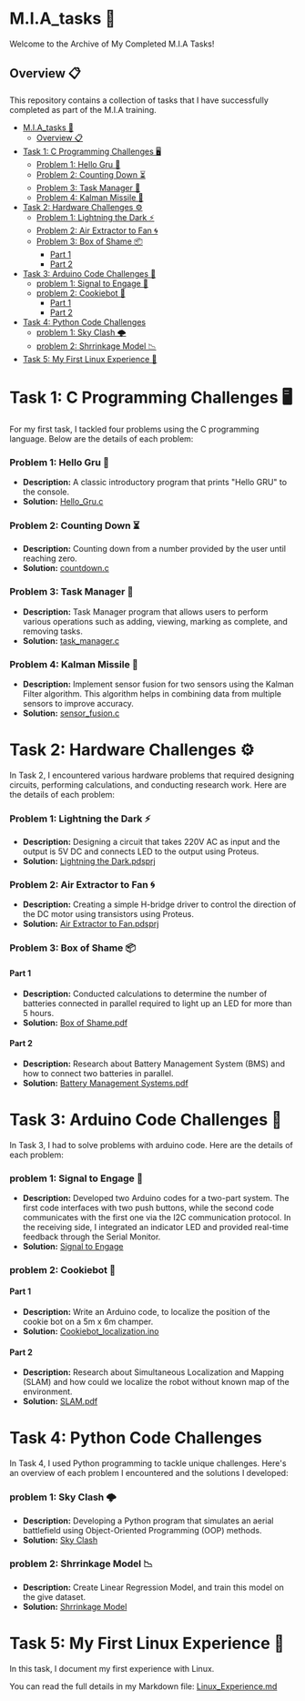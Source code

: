 # M.I.A_tasks 🚀
Welcome to the Archive of My Completed M.I.A Tasks!
## Overview 📋
This repository contains a collection of tasks that I have successfully completed as part of the M.I.A training.
- [M.I.A\_tasks 🚀](#mia_tasks-)
  - [Overview 📋](#overview-)
- [Task 1: C Programming Challenges 🖥️](#task-1-c-programming-challenges-️)
    - [Problem 1: Hello Gru 👋](#problem-1-hello-gru-)
    - [Problem 2: Counting Down ⏳](#problem-2-counting-down-)
    - [Problem 3: Task Manager 📅](#problem-3-task-manager-)
    - [Problem 4: Kalman Missile 🚀](#problem-4-kalman-missile-)
- [Task 2: Hardware Challenges ⚙️](#task-2-hardware-challenges-️)
    - [Problem 1: Lightning the Dark ⚡](#problem-1-lightning-the-dark-)
    - [Problem 2: Air Extractor to Fan 🌀](#problem-2-air-extractor-to-fan-)
    - [Problem 3: Box of Shame 📦](#problem-3-box-of-shame-)
      - [Part 1](#part-1)
      - [Part 2](#part-2)
- [Task 3: Arduino Code Challenges 🤖](#task-3-arduino-code-challenges-)
    - [problem 1: Signal to Engage 📨](#problem-1-signal-to-engage-)
    - [problem 2: Cookiebot 🍪](#problem-2-cookiebot-)
      - [Part 1](#part-1-1)
      - [Part 2](#part-2-1)
- [Task 4: Python Code Challenges](#task-4-python-code-challenges)
    - [problem 1: Sky Clash 🌩️](#problem-1-sky-clash-️)
    - [problem 2: Shrrinkage Model 📉](#problem-2-shrrinkage-model-)
- [Task 5: My First Linux Experience 🐧](#task-5-my-first-linux-experience-)

# Task 1: C Programming Challenges 🖥️
For my first task, I tackled four problems using the C programming language. Below are the details of each problem:
### Problem 1: Hello Gru 👋
- **Description:** A classic introductory program that prints "Hello GRU" to the console.
- **Solution:** [Hello_Gru.c](https://github.com/ZiadMohamedElsayed/M.I.A_tasks/blob/Task_1/Task%201/Hello_Gru.c)
### Problem 2: Counting Down ⏳
- **Description:** Counting down from a number provided by the user until reaching zero.
- **Solution:** [countdown.c](https://github.com/ZiadMohamedElsayed/M.I.A_tasks/blob/Task_1/Task%201/Counting_Down.c)
### Problem 3: Task Manager 📅
- **Description:** Task Manager program that allows users to perform various operations such as adding, viewing, marking as complete, and removing tasks.
- **Solution:** [task_manager.c](https://github.com/ZiadMohamedElsayed/M.I.A_tasks/blob/Task_1/Task%201/Task_Manager.c)
### Problem 4: Kalman Missile 🚀
- **Description:** Implement sensor fusion for two sensors using the Kalman Filter algorithm. This algorithm helps in combining data from multiple sensors to improve accuracy.
- **Solution:** [sensor_fusion.c](https://github.com/ZiadMohamedElsayed/M.I.A_tasks/blob/Task_1/Task%201/Kalman_Missile.c)

# Task 2: Hardware Challenges ⚙️
In Task 2, I encountered various hardware problems that required designing circuits, performing calculations, and conducting research work. Here are the details of each problem:
### Problem 1: Lightning the Dark ⚡
- **Description:** Designing a circuit that takes 220V AC as input and the output is 5V DC and connects LED to the output using Proteus.
- **Solution:** [Lightning the Dark.pdsprj](https://github.com/ZiadMohamedElsayed/M.I.A_tasks/blob/Task_2/Task_2/Task2_1/Lightning%20the%20Dark.pdsprj)

### Problem 2: Air Extractor to Fan 🌀
- **Description:** Creating a simple H-bridge driver to control the direction of the DC motor using transistors using Proteus.
- **Solution:** [Air Extractor to Fan.pdsprj](https://github.com/ZiadMohamedElsayed/M.I.A_tasks/blob/Task_2/Task_2/Task2_2/Air%20Extractor%20to%20Fan.pdsprj)

### Problem 3: Box of Shame 📦
#### Part 1
- **Description:** Conducted calculations to determine the number of batteries connected in parallel required to light up an LED for more than 5 hours.
- **Solution:** [Box of Shame.pdf](https://github.com/ZiadMohamedElsayed/M.I.A_tasks/blob/Task_2/Task_2/Task2_3/Box%20of%20Shame.pdf)
#### Part 2
- **Description:** Research about Battery Management System (BMS) and how to connect two batteries in parallel.
- **Solution:** [Battery Management Systems.pdf
](https://github.com/ZiadMohamedElsayed/M.I.A_tasks/blob/Task_2/Task_2/Task2_3/Battery%20Management%20Systems.pdf)

# Task 3: Arduino Code Challenges 🤖
In Task 3, I had to solve problems with arduino code. Here are the details of each problem:

### problem 1: Signal to Engage 📨
- **Description:** Developed two Arduino codes for a two-part system. The first code interfaces with two push buttons, while the second code communicates with the first one via the I2C communication protocol. In the receiving side, I integrated an indicator LED and provided real-time feedback through the Serial Monitor.
- **Solution:** [Signal to Engage](https://github.com/ZiadMohamedElsayed/M.I.A_tasks/tree/Task_3/Task3_1)
### problem 2: Cookiebot 🍪
#### Part 1
- **Description:** Write an Arduino code, to localize the position of the cookie bot on a 5m x 6m champer.
- **Solution:** [Cookiebot_localization.ino](https://github.com/ZiadMohamedElsayed/M.I.A_tasks/blob/Task_3/Task3_2/Cookiebot_localization.ino)
#### Part 2
- **Description:** Research about
Simultaneous Localization and Mapping (SLAM) and how could we localize the robot without known map of the environment.
- **Solution:** [SLAM.pdf
](https://github.com/ZiadMohamedElsayed/M.I.A_tasks/blob/Task_3/Task3_2/SLAM.pdf)

# Task 4: Python Code Challenges
In Task 4, I used Python programming to tackle unique challenges. Here's an overview of each problem I encountered and the solutions I developed:

### problem 1: Sky Clash 🌩️
- **Description:** Developing a Python program that simulates an aerial battlefield using Object-Oriented Programming (OOP) methods.
- **Solution:** [Sky Clash](https://github.com/ZiadMohamedElsayed/M.I.A_tasks/tree/Task_4/Task4_1)
### problem 2: Shrrinkage Model 📉
- **Description:** Create Linear Regression Model, and train this model on the give dataset.
- **Solution:** [Shrrinkage Model](https://github.com/ZiadMohamedElsayed/M.I.A_tasks/tree/Task_4/Task4_2)

# Task 5: My First Linux Experience 🐧

In this task, I document my first experience with Linux.

You can read the full details in my Markdown file: [Linux_Experience.md](https://github.com/ZiadMohamedElsayed/M.I.A_tasks/blob/Task_5/Linux_Experience.md)
